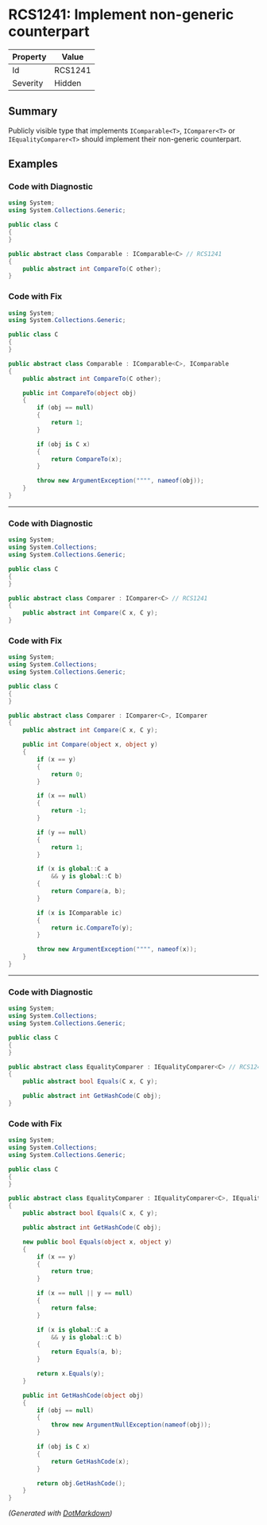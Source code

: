 # RCS1241: Implement non\-generic counterpart

| Property | Value   |
| -------- | ------- |
| Id       | RCS1241 |
| Severity | Hidden  |

## Summary

Publicly visible type that implements `IComparable<T>`, `IComparer<T>` or `IEqualityComparer<T>` should implement their non-generic counterpart.

## Examples

### Code with Diagnostic

```csharp
using System;
using System.Collections.Generic;

public class C
{
}

public abstract class Comparable : IComparable<C> // RCS1241
{
    public abstract int CompareTo(C other);
}
```

### Code with Fix

```csharp
using System;
using System.Collections.Generic;

public class C
{
}

public abstract class Comparable : IComparable<C>, IComparable
{
    public abstract int CompareTo(C other);

    public int CompareTo(object obj)
    {
        if (obj == null)
        {
            return 1;
        }

        if (obj is C x)
        {
            return CompareTo(x);
        }

        throw new ArgumentException("""", nameof(obj));
    }
}
```

- - -

### Code with Diagnostic

```csharp
using System;
using System.Collections;
using System.Collections.Generic;

public class C
{
}

public abstract class Comparer : IComparer<C> // RCS1241
{
    public abstract int Compare(C x, C y);
}
```

### Code with Fix

```csharp
using System;
using System.Collections;
using System.Collections.Generic;

public class C
{
}

public abstract class Comparer : IComparer<C>, IComparer
{
    public abstract int Compare(C x, C y);

    public int Compare(object x, object y)
    {
        if (x == y)
        {
            return 0;
        }

        if (x == null)
        {
            return -1;
        }

        if (y == null)
        {
            return 1;
        }

        if (x is global::C a
            && y is global::C b)
        {
            return Compare(a, b);
        }

        if (x is IComparable ic)
        {
            return ic.CompareTo(y);
        }

        throw new ArgumentException("""", nameof(x));
    }
}
```

- - -

### Code with Diagnostic

```csharp
using System;
using System.Collections;
using System.Collections.Generic;

public class C
{
}

public abstract class EqualityComparer : IEqualityComparer<C> // RCS1241
{
    public abstract bool Equals(C x, C y);

    public abstract int GetHashCode(C obj);
}
```

### Code with Fix

```csharp
using System;
using System.Collections;
using System.Collections.Generic;

public class C
{
}

public abstract class EqualityComparer : IEqualityComparer<C>, IEqualityComparer
{
    public abstract bool Equals(C x, C y);

    public abstract int GetHashCode(C obj);

    new public bool Equals(object x, object y)
    {
        if (x == y)
        {
            return true;
        }

        if (x == null || y == null)
        {
            return false;
        }

        if (x is global::C a
            && y is global::C b)
        {
            return Equals(a, b);
        }

        return x.Equals(y);
    }

    public int GetHashCode(object obj)
    {
        if (obj == null)
        {
            throw new ArgumentNullException(nameof(obj));
        }

        if (obj is C x)
        {
            return GetHashCode(x);
        }

        return obj.GetHashCode();
    }
}
```


*\(Generated with [DotMarkdown](http://github.com/JosefPihrt/DotMarkdown)\)*